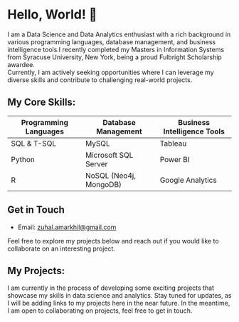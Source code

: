 # Hello, World! 👋
I am a Data Science and Data Analytics enthusiast with a rich background in various programming languages, database management, and business intelligence tools.I recently completed my Masters in Information Systems from Syracuse University, New York, being a proud Fulbright Scholarship awardee.
<br>
Currently, I am actively seeking opportunities where I can leverage my diverse skills and contribute to challenging real-world projects. 

## My Core Skills:
| **Programming Languages** | **Database Management**  | **Business Intelligence Tools** |
|---------------------------|---------------------------|---------------------------------|
| SQL & T-SQL              | MySQL                     | Tableau                         |
| Python                   | Microsoft SQL Server      | Power BI                        |
| R                        | NoSQL (Neo4j, MongoDB)    | Google Analytics                |

## Get in Touch
- Email: zuhal.amarkhil@gmail.com

Feel free to explore my projects below and reach out if you would like to collaborate on an interesting project. 

## My Projects:
I am currently in the process of developing some exciting projects that showcase my skills in data science and analytics. Stay tuned for updates, as I will be adding links to my projects here in the near future. In the meantime, I am open to collaborating on projects, feel free to get in touch.

